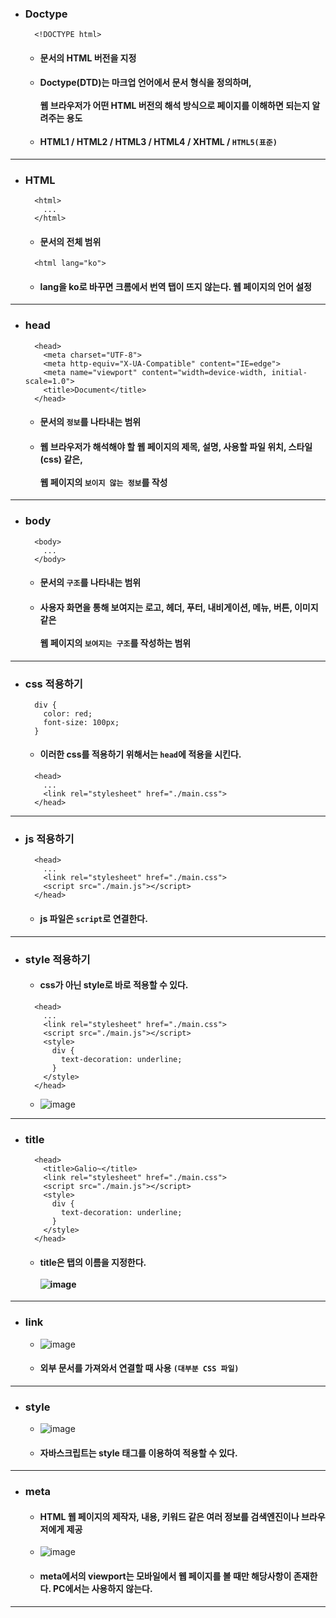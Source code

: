 - ### Doctype
  ```
    <!DOCTYPE html>
  ```
  - #### 문서의 HTML 버전을 지정
  - #### Doctype(DTD)는 마크업 언어에서 문서 형식을 정의하며, <br><br> 웹 브라우저가 어떤 HTML 버전의 해석 방식으로 페이지를 이해하면 되는지 알려주는 용도
  - #### HTML1 / HTML2 / HTML3 / HTML4 / XHTML / `HTML5(표준)`
------
- ### HTML
  ```
    <html>
      ...
    </html>
  ```
  - #### 문서의 전체 범위
  ```
    <html lang="ko">
  ```
  - #### lang을 ko로 바꾸면 크롬에서 번역 탭이 뜨지 않는다. 웹 페이지의 언어 설정
----
- ### head
  ```
    <head>
      <meta charset="UTF-8">
      <meta http-equiv="X-UA-Compatible" content="IE=edge">
      <meta name="viewport" content="width=device-width, initial-scale=1.0">
      <title>Document</title>
    </head>
  ```
  - #### 문서의 `정보`를 나타내는 범위
  - #### 웹 브라우저가 해석해야 할 웹 페이지의 제목, 설명, 사용할 파일 위치, 스타일(css) 같은, <br><br> 웹 페이지의 `보이지 않는 정보`를 작성
------
- ### body
  ```
    <body>
      ...
    </body>
  ```
  - #### 문서의 `구조`를 나타내는 범위
  - #### 사용자 화면을 통해 보여지는 로고, 헤더, 푸터, 내비게이션, 메뉴, 버튼, 이미지 같은 <br><br> 웹 페이지의 `보여지는 구조`를 작성하는 범위
------
- ### css 적용하기
  ```
    div {
      color: red;
      font-size: 100px;
    }
  ```
  - #### 이러한 css를 적용하기 위해서는 `head`에 적용을 시킨다.
  ```
    <head>
      ...
      <link rel="stylesheet" href="./main.css">
    </head>
  ```
------
- ### js 적용하기
  ```
    <head>
      ...
      <link rel="stylesheet" href="./main.css">
      <script src="./main.js"></script>
    </head>
  ```
  - #### js 파일은 `script`로 연결한다.
-----
- ### style 적용하기
  - #### css가 아닌 style로 바로 적용할 수 있다.
  ```
    <head>
      ...
      <link rel="stylesheet" href="./main.css">
      <script src="./main.js"></script>
      <style>
        div {
          text-decoration: underline;
        }
      </style>
    </head>
  ```
  - ![image](https://user-images.githubusercontent.com/35948339/148875207-50b7a82b-93ce-471e-aed6-8732a58234b7.png)
------
- ### title
  ``` 
    <head>
      <title>Galio~</title>
      <link rel="stylesheet" href="./main.css">
      <script src="./main.js"></script>
      <style>
        div {
          text-decoration: underline;
        }
      </style>
    </head>
  ```
  - #### title은 탭의 이름을 지정한다. <br><br> ![image](https://user-images.githubusercontent.com/35948339/148875381-a665560e-04f5-4c49-b37d-d3b44b56ca0e.png)
-----
- ### link
  - ![image](https://user-images.githubusercontent.com/35948339/148875673-188c4af5-531a-4304-8093-3045c5da398d.png)
  - #### 외부 문서를 가져와서 연결할 때 사용 `(대부분 CSS 파일)`
-----
- ### style
  - ![image](https://user-images.githubusercontent.com/35948339/148876003-6ae39f37-ea3a-4f98-9357-3aba02cb9afd.png)
  - #### 자바스크립트는 style 태그를 이용하여 적용할 수 있다.
-----
- ### meta
  - #### HTML 웹 페이지의 제작자, 내용, 키워드 같은 여러 정보를 검색엔진이나 브라우저에게 제공
  - ![image](https://user-images.githubusercontent.com/35948339/148881515-f5a37aba-29c9-4c02-8f5d-eceb67872bdf.png)
  - #### meta에서의 viewport는 모바일에서 웹 페이지를 볼 때만 해당사항이 존재한다. PC에서는 사용하지 않는다.
------
